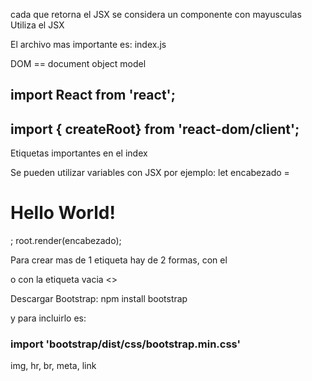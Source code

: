 cada que retorna el JSX
se considera un componente con mayusculas
Utiliza el JSX

El archivo mas importante es: index.js

DOM == document object model

## import React from 'react';
## import { createRoot} from 'react-dom/client';
Etiquetas importantes en el index

Se pueden utilizar variables con JSX por ejemplo:
let encabezado = <h1>Hello World!</h1>;
root.render(encabezado);

Para crear mas de 1 etiqueta hay de 2 formas, con el 
<div></div> o con la etiqueta vacia <></>


Descargar Bootstrap: npm install bootstrap

y para incluirlo es:
### import 'bootstrap/dist/css/bootstrap.min.css'

img, hr, br, meta, link